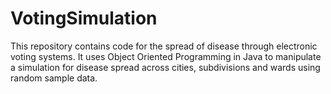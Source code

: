 # VotingSimulation
This repository contains code for the spread of disease through electronic voting systems. It uses Object Oriented Programming in Java to manipulate a simulation for disease spread across cities, subdivisions and wards using random sample data.
